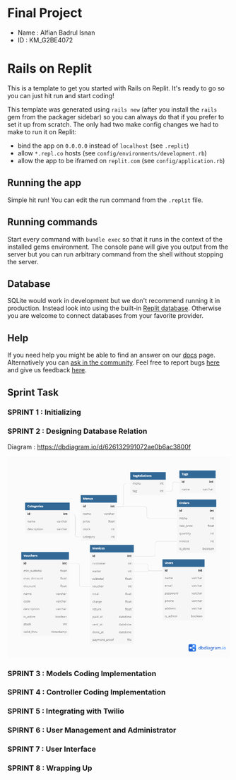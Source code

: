 # Final Project
- Name : Alfian Badrul Isnan
- ID : KM_G2BE4072

# Rails on Replit

This is a template to get you started with Rails on Replit. It's ready to go so you can just hit run and start coding!

This template was generated using `rails new` (after you install the `rails` gem from the packager sidebar) so you can always do that if you prefer to set it up from scratch. The only had two make config changes we had to make to run it on Replit:

- bind the app on `0.0.0.0` instead of `localhost` (see `.replit`)
- allow `*.repl.co` hosts (see `config/environments/development.rb`)
- allow the app to be iframed on `replit.com` (see `config/application.rb`)

## Running the app

Simple hit run! You can edit the run command from the `.replit` file.

## Running commands

Start every command with `bundle exec` so that it runs in the context of the installed gems environment. The console pane will give you output from the server but you can run arbitrary command from the shell without stopping the server.

## Database

SQLite would work in development but we don't recommend running it in production. Instead look into using the built-in [Replit database](http://docs.replit.com/misc/database). Otherwise you are welcome to connect databases from your favorite provider. 

## Help

If you need help you might be able to find an answer on our [docs](https://docs.replit.com) page. Alternatively you can [ask in the community](https://replit.com/talk/ask). Feel free to report bugs [here](https://replit.com/bugs) and give us feedback [here](https://Replit/feedback).

## Sprint Task
### SPRINT 1 : Initializing
### SPRINT 2 : Designing Database Relation

Diagram : https://dbdiagram.io/d/626132991072ae0b6ac3800f

![Entity Relational Diagram](https://raw.githubusercontent.com/alfianisnan26/gigih-final-project/main/dbdiagram.png)

<!-- - Default : created_at, modified_at, created_by

- User : name, email, password, phone, address, is_admin
- Category : name, description
- Tags : name
- Menu : name, price, stock, FK:Category, description
- TagRelation : FK:Menu, FK:Tags
- Voucher : min_subtotal, max_discount, discount, name, code, description, is_active, stock, valid_thru
- Invoice : customer:FK:User, waiter:FK:User, subtotal, voucher, total, charge, return, paid_at, sent_at, done_at
- Order : FK:Menu, real_price, quantity, FK:Invoice -->
  
### SPRINT 3 : Models Coding Implementation
### SPRINT 4 : Controller Coding Implementation
### SPRINT 5 : Integrating with Twilio
### SPIRNT 6 : User Management and Administrator
### SPRINT 7 : User Interface
### SPRINT 8 : Wrapping Up